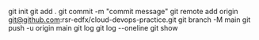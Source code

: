 git init
git add .
git commit -m "commit message"
git remote add origin git@github.com:rsr-edfx/cloud-devops-practice.git
git branch -M main
git push -u origin main
git log
git log --oneline
git show
